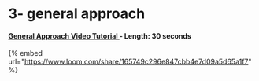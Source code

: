 # 3- general approach

#### [General Approach Video Tutorial ](https://www.loom.com/share/165749c296e847cbb4e7d09a5d65a1f7)- Length: 30 seconds

{% embed url="https://www.loom.com/share/165749c296e847cbb4e7d09a5d65a1f7" %}



